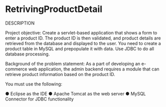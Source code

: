 # RetrivingProductDetail

DESCRIPTION

Project objective:
Create a servlet-based application that shows a form to enter a product ID. The product ID is then validated, and product details are retrieved from the database and displayed to the user. You need to create a product table in MySQL and prepopulate it with data. Use JDBC to do all database processing.


Background of the problem statement:
As a part of developing an e-commerce web application, the admin backend requires a module that can retrieve product information based on the product ID.


You must use the following:

●    Eclipse as the IDE
●    Apache Tomcat as the web server
●    MySQL Connector for JDBC functionality
